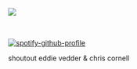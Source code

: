 ![](https://komarev.com/ghpvc/?username=beaverhollow&label=punks&style=flat-square&color=362512&base=19264)


<a href="https://alcohollica.straw.page/" title="strawpage"><img src="https://file.garden/Z1rbruKl12fQ7u-4/Untitled18_20241227001737%20(1).png" width="86" height="16"></a>
⠀⠀⠀<a href="https://metallica.atabook.org/" title="atabook"><img src="https://file.garden/Z1rbruKl12fQ7u-4/Untitled18_20241227001725%20(1).png" width="74" height="13"></a>⠀⠀⠀<a href="https://rentry.co/daron" title="rentry"><img src="https://file.garden/Z1rbruKl12fQ7u-4/Untitled18_20241227001714%20(1).png" width="62" height="15"></a>

[![spotify-github-profile](https://spotify-github-profile.kittinanx.com/api/view?uid=6ee6c3uiykzyf00n8qqgt3t8m&cover_image=true&theme=natemoo-re&show_offline=true&background_color=c3ab9e&interchange=true&bar_color=eaece5&bar_color_cover=false)](https://github.com/kittinan/spotify-github-profile)

shoutout eddie vedder & chris cornell 
